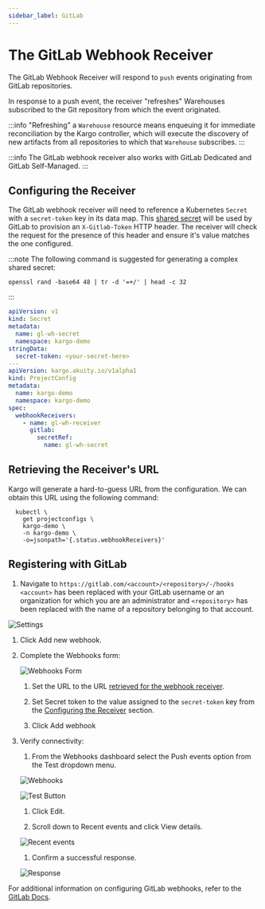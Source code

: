 ```yaml
---
sidebar_label: GitLab
---
```


# The GitLab Webhook Receiver

The GitLab Webhook Receiver will respond to `push` events originating from GitLab repositories.

In response to a push event, the receiver "refreshes" Warehouses subscribed to the Git repository from which the event originated.

:::info
"Refreshing" a `Warehouse` resource means enqueuing it for immediate
reconciliation by the Kargo controller, which will execute the discovery of
new artifacts from all repositories to which that `Warehouse` subscribes.
:::

:::info
The GitLab webhook receiver also works with GitLab Dedicated and GitLab Self-Managed.
:::

## Configuring the Receiver

The GitLab webhook receiver will need to reference a Kubernetes `Secret` with a
`secret-token` key in its data map. This
[shared secret](https://en.wikipedia.org/wiki/Shared_secret) will be used by
GitLab to provision an `X-Gitlab-Token` HTTP header. The receiver will check
the request for the presence of this header and ensure it's value matches
the one configured.

:::note
The following command is suggested for generating a complex shared secret:

```shell
openssl rand -base64 48 | tr -d '=+/' | head -c 32
```

:::

```yaml
apiVersion: v1
kind: Secret
metadata:
  name: gl-wh-secret
  namespace: kargo-demo
stringData:
  secret-token: <your-secret-here>
---
apiVersion: kargo.akuity.io/v1alpha1
kind: ProjectConfig
metadata:
  name: kargo-demo
  namespace: kargo-demo
spec:
  webhookReceivers: 
    - name: gl-wh-receiver
      gitlab:
        secretRef:
          name: gl-wh-secret
```

## Retrieving the Receiver's URL

Kargo will generate a hard-to-guess URL from the configuration. We can obtain 
this URL using the following command:

```shell
  kubectl \
    get projectconfigs \
    kargo-demo \
    -n kargo-demo \
    -o=jsonpath='{.status.webhookReceivers}'
```


## Registering with GitLab

1. Navigate to `https://gitlab.com/<account>/<repository>/-/hooks`
   `<account>` has been replaced with your GitLab username or an organization
   for which you are an administrator and `<repository>` has been replaced with
   the name of a repository belonging to that account.

![Settings](./img/settings.png "Settings")


1. Click <Hlt>Add new webhook</Hlt>.

1. Complete the <Hlt>Webhooks</Hlt> form:

    ![Webhooks Form](./img/add-webhook-form.png " Webhooks Form")

    1. Set the <Hlt>URL</Hlt> to the URL
        [retrieved for the webhook receiver](#retrieving-the-receivers-url).

    1. Set <Hlt>Secret token</Hlt> to the value assigned to the `secret-token` key from the [Configuring the Receiver](#configuring-the-receiver) section.

    1. Click <Hlt>Add webhook</Hlt>

1. Verify connectivity:

    1. From the <Hlt>Webhooks</Hlt> dashboard select the <Hlt>Push events</Hlt> option 
    from the <Hlt>Test</Hlt> 
    dropdown menu.

    ![Webhooks](./img/webhooks.png "Webhooks")

    ![Test Button](./img/test-button.png "Test Button")

    1. Click <Hlt>Edit</Hlt>.

    1. Scroll down to <Hlt>Recent events</Hlt> and click <Hlt>View details</Hlt>.

    ![Recent events](./img/recent-events.png "Recent events")

    1. Confirm a successful response.

    ![Response](./img/response.png "Response")

For additional information on configuring GitLab webhooks, refer to the [GitLab Docs](https://docs.gitlab.com/user/project/integrations/webhooks/).